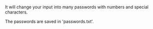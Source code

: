 It will change your input into many passwords with numbers and special characters.

The passwords are saved in 'passwords.txt'.
